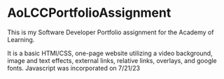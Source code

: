 # AoLCCPortfolioAssignment
 This is my Software Developer Portfolio assignment for the Academy of Learning.

 It is a basic HTMl/CSS, one-page website utilizing a video background, image and text effects, external links, relative links, overlays, and google fonts.
 Javascript was incorporated on 7/21/23
